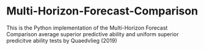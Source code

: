 # Multi-Horizon-Forecast-Comparison
This is the Python implementation of the Multi-Horizon Forecast Comparison average superior predictive ability and uniform superior predicitve ability tests by Quaedvlieg (2019)
